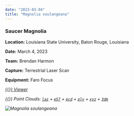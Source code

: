 ```yaml
---
date: "2023-03-04"
title: "Magnolia soulangeana"
---
```


### Saucer Magnolia

**Location:** Louisiana State University, Baton Rouge, Louisiana

**Date:** March 4, 2023

**Team:** Brendan Harmon

**Capture:** Terrestrial Laser Scan

**Equipment:** Faro Focus

[{{<i class="fas fa-braille">}} Viewer](https://xyz.cct.lsu.edu/data/cloud-forest/magnolia-soulangeana-01/magnolia-soulangeana-01.html "Magnolia soulangeana viewer")

{{<i class="ms ms-database">}} Point Clouds:
[``laz``](https://xyz.cct.lsu.edu/data/cloud-forest/magnolia-soulangeana-01/magnolia-soulangeana-01.laz "Magnolia soulangeana LAZ")
+ 
[``e57``](https://xyz.cct.lsu.edu/data/cloud-forest/magnolia-soulangeana-01/magnolia-soulangeana-01.e57 "Magnolia soulangeana E57")
+ 
[``pcd``](https://xyz.cct.lsu.edu/data/cloud-forest/magnolia-soulangeana-01/magnolia-soulangeana-01.pcd "Magnolia soulangeana PCD")
+ 
[``ply``](https://xyz.cct.lsu.edu/data/cloud-forest/magnolia-soulangeana-01/magnolia-soulangeana-01.ply "Magnolia soulangeana PLY")
+ 
[``xyz``](https://xyz.cct.lsu.edu/data/cloud-forest/magnolia-soulangeana-01/magnolia-soulangeana-01.xyz "Magnolia soulangeana XYZ")
+ 
[``3dm``](https://xyz.cct.lsu.edu/data/cloud-forest/magnolia-soulangeana-01/magnolia-soulangeana-01.3dm "Magnolia soulangeana 3DM")

![Magnolia soulangeana](../magnolia-soulangeana-01.webp)
